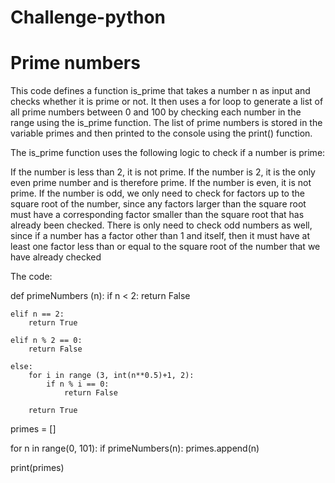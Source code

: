 # Challenge-python

# Prime numbers

This code defines a function is_prime that takes a number n as input and checks whether it is prime or not. It then uses a for loop to generate a list of all prime numbers between 0 and 100 by checking each number in the range using the is_prime function. The list of prime numbers is stored in the variable primes and then printed to the console using the print() function.

The is_prime function uses the following logic to check if a number is prime:

If the number is less than 2, it is not prime.
If the number is 2, it is the only even prime number and is therefore prime.
If the number is even, it is not prime.
If the number is odd, we only need to check for factors up to the square root of the number, since any factors larger than the square root must have a corresponding factor smaller than the square root that has already been checked. There is only need to check odd numbers as well, since if a number has a factor other than 1 and itself, then it must have at least one factor less than or equal to the square root of the number that we have already checked

The code: 

def primeNumbers (n):
    if n < 2:
        return False
    
    elif n == 2:
        return True
    
    elif n % 2 == 0:
        return False
    
    else:
        for i in range (3, int(n**0.5)+1, 2):
            if n % i == 0:
                return False
            
        return True

primes = []

for n in range(0, 101):
    if primeNumbers(n):
        primes.append(n)

print(primes)